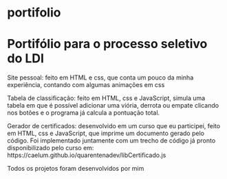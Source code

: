 # portifolio
<h1>Portifólio para o processo seletivo do LDI</h1>
<p>Site pessoal: feito em HTML e css, que conta um pouco da minha experiência, contando com algumas animações em css</p>
<p>Tabela de classificação: feito em HTML, css e JavaScript, simula uma tabela em que é possível adicionar uma viória, derrota ou empate clicando nos botões e o programa já calcula a pontuação total.</p>
<p>Gerador de certificados: desenvolvido em um curso que eu participei, feito em HTML, css e JavaScript, que imprime um documento gerado pelo código. Foi implementado juntamente com um trecho de código já pronto disponibilizado pelo curso em: https://caelum.github.io/quarentenadev/libCertificado.js</p>

Todos os projetos foram desenvolvidos por mim
